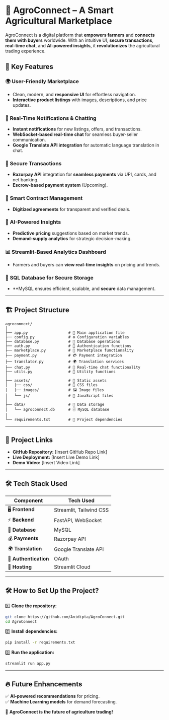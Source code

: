 # 🌱 AgroConnect – A Smart Agricultural Marketplace  

AgroConnect is a digital platform that **empowers farmers** and **connects them with buyers** worldwide. With an intuitive UI, **secure transactions**, **real-time chat**, and **AI-powered insights**, it **revolutionizes** the agricultural trading experience.  

## 🚀 Key Features  

### 🌍 **User-Friendly Marketplace**  
- Clean, modern, and **responsive UI** for effortless navigation.  
- **Interactive product listings** with images, descriptions, and price updates.  

### 🔄 **Real-Time Notifications & Chatting**  
- **Instant notifications** for new listings, offers, and transactions.  
- **WebSocket-based real-time chat** for seamless buyer-seller communication.  
- **Google Translate API integration** for automatic language translation in chat.  

### 🔐 **Secure Transactions**  
- **Razorpay API** integration for **seamless payments** via UPI, cards, and net banking.  
- **Escrow-based payment system** (Upcoming).  

### 📜 **Smart Contract Management**  
- **Digitized agreements** for transparent and verified deals.  

### 🤖 **AI-Powered Insights**  
- **Predictive pricing** suggestions based on market trends.  
- **Demand-supply analytics** for strategic decision-making.  

### 📊 **Streamlit-Based Analytics Dashboard**  
- Farmers and buyers can **view real-time insights** on pricing and trends.  

### 💾 **SQL Database for Secure Storage**  
- **MySQL ensures efficient, scalable, and **secure** data management.  

---

## 🏗 **Project Structure**  

```
agroconnect/
│
├── app.py                  # 🎯 Main application file
├── config.py               # ⚙️ Configuration variables
├── database.py             # 💾 Database operations
├── auth.py                 # 🔐 Authentication functions
├── marketplace.py          # 🛒 Marketplace functionality
├── payment.py              # 💳 Payment integration
├── translator.py           # 🌍 Translation services
├── chat.py                 # 💬 Real-time chat functionality
├── utils.py                # 🔧 Utility functions
│
├── assets/                 # 🎨 Static assets
│   ├── css/                # 🎨 CSS files
│   ├── images/             # 🖼 Image files
│   └── js/                 # 📜 JavaScript files
│
├── data/                   # 📂 Data storage
│   └── agroconnect.db      # 🗄 MySQL database
│
└── requirements.txt        # 📌 Project dependencies
```

---

## 🔗 **Project Links**  

- **GitHub Repository:** [Insert GitHub Repo Link]  
- **Live Deployment:** [Insert Live Demo Link]  
- **Demo Video:** [Insert Video Link]  

---

## 🛠 **Tech Stack Used**  

| Component         | Tech Used |
|------------------|-----------|
| 🖥 **Frontend**  | Streamlit, Tailwind CSS |
| ⚡ **Backend**   | FastAPI, WebSocket |
| 💾 **Database**  | MySQL |
| 💰 **Payments**  | Razorpay API |
| 🌍 **Translation** | Google Translate API |
| 🔐 **Authentication** | OAuth |
| 🚀 **Hosting** | Streamlit Cloud |

---

## 🛠 **How to Set Up the Project?**  

1️⃣ **Clone the repository:**  
```bash
git clone https://github.com/Anidipta/AgroConnect.git
cd AgroConnect
```

2️⃣ **Install dependencies:**  
```bash
pip install -r requirements.txt
```

3️⃣ **Run the application:**  
```bash
streamlit run app.py
```

---

## 🔥 **Future Enhancements**  
✅ **AI-powered recommendations** for pricing.   
✅ **Machine Learning models** for demand forecasting.  

🚀 **AgroConnect is the future of agriculture trading!**  
